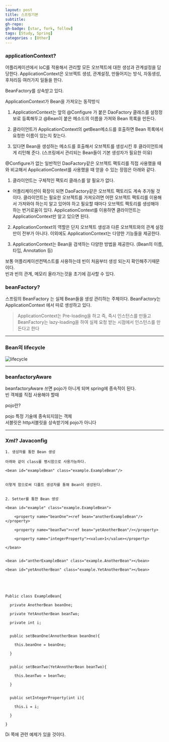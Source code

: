 ```yaml
---
layout: post
title: 스프링기본
subtitle: 
gh-repo: 
gh-badge: [star, fork, follow]
tags: [Study, Spring]
categories : [Other]
---
```


### applicationContext?

어플리케이션에서 IoC를 적용해서 관리할 모든 오브젝트에 대한 생성과 관계설정을 담당한다.
ApplicationContext은 오브젝트 생성, 관계설정, 만들어지는 방식, 자동생성, 후처리등 여러가지 일들을 한다.  

BeanFactory를 상속받고 있다.


ApplicationContext가 Bean을 가져오는 동작방식
1. ApplicationContext는 앞의 @Configure 가 붙은 DaoFactory 클래스를 설정정보로 등록해두고 @Bean이 붙은 메소드의 이름을 가져와 Bean 목록을 만든다.

2. 클라이언트가 ApplicationContext의 getBean메소드를 호출하면 Bean 목록에서 요청한 이름이 있는지 찾는다.

3. 있다면 Bean을 생성하는 메소드를 호출해서 오브젝트를 생성시킨 후 클라이언트에게 리턴해 준다. (스프링에서 관리되는 Bean들이 기본 생성자가 필요한 이유)


@Configure가 없는 일반적인 DaoFactory같은 오브젝트 팩토리를 직접 사용했을 때와 비교해서 ApplicationContext를 사용했을 때 얻을 수 있는 장점은 아래와 같다.

1. 클라이언트는 구체적인 팩토리 클래스를 알 필요가 없다.
- 어플리케이션이 확장이 되면 DaoFactory같은 오브젝트 팩토리도 계속 추가될 것이다. 클라이언트는 필요한 오브젝트를 가져오려면 어떤 오브젝트 팩토리를 이용해서 가져와야 하는지 알고 있어야 하고 필요할 때마다 오브젝트 팩토리를 생성해야 하는 번거로움이 있다. ApplicationContext를 이용하면 클라이언트는 ApplicationContext만 알고 있으면 된다.

2. ApplicationContext의 역할은 단지 오브젝트 생성과 다른 오브젝트와의 관계 설정만이 전부가 아니다. 이외에도 ApplicationContext는 다양한 기능들을 제공한다. 

3. ApplicationContext는 Bean을 검색하는 다양한 방법을 제공한다. (Bean의 이름, 타입, Annotation 등)



보통 어플리케이션컨텍스트를 사용하는데 빈이 처음부터 생성 되는지 확인해주기때문이다.  
빈과 빈의 관계, 메모리 올라가는것을 초기에 검사할 수 있다.  


### beanFactory?


스프링의 BeanFactory 는 실제 Bean들을 생성 관리하는 주체이다.
BeanFactory는 ApplicationContext 에서 따로 생성하고 있다.


> ApplicationContext는 Pre-loading을 하고 즉, 즉시 인스턴스를 만들고 BeanFactory는 lazy-loading을 하여 실제 요청 받는 시점에서 인스턴스를 만든다고 한다



---

### Bean의 lifecycle



![lifecycle](https://4.bp.blogspot.com/-GIytsRxJHNU/V9die3hOgtI/AAAAAAAAAGQ/CILH18thsig1OlegaIcLwMlW_Z6qFZmKwCLcB/s1600/%25E1%2584%2589%25E1%2585%25B3%25E1%2584%258F%25E1%2585%25B3%25E1%2584%2585%25E1%2585%25B5%25E1%2586%25AB%25E1%2584%2589%25E1%2585%25A3%25E1%2586%25BA%2B2016-09-13%2B%25E1%2584%258B%25E1%2585%25A9%25E1%2584%258C%25E1%2585%25A5%25E1%2586%25AB%2B11.17.55.png)

---

### beanfactoryAware 

beanfactoryAware 쓰면 pojo가 아니게 되며 spring에 종속적이 된다.  
빈 객체를 직접 사용해야 할때

pojo란?  

pojo 특정 기술에 종속되지않는 객체  
서블릿은 http서블릿을 상속받기에 pojo가 아니다  


---

### Xml? Javaconfig 

~~~
1. 생성자를 통한 Bean 생성

아래와 같이 class를 명시함으로 사용가능하다.

<bean id="exampleBean" class="example.ExampleBean"/>


이렇게 함으로써 디폴트 생성자를 통해 Bean이 생성된다.


2. Setter를 통한 Bean 생성

<bean id="example" class="example.ExampleBean">

    <property name="beanOne"><ref bean="anotherExampleBean"/></property>

    <property name="beanTwo"><ref bean="yetAnotherBean"/></property>

    <property name="integerProperty"><value>1</value></property>

</bean>


<bean id="antherExampleBean" class="example.AnotherBean"></bean>

<bean id="yetAnotherBean" class="example.YetAnotherBean"></bean>





Public class ExampleBean{

  private AnotherBean beanOne;

  private YetAnotherBean beanTwo;

  private int i;


  public setBeanOne(AnnotherBean beanOne){

    this.beanOne = beanOne;

  }


  public setBeanTwo(YetAnnotherBean beanTwo){

    this.beanTwo = beanTwo;

  }


  public setIntegerProperty(int i){

    this.i = i;

  }

}
~~~
Di 쪽에 관련 예제가 있을 것이다.